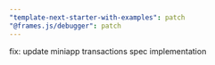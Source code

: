 ```yaml
---
"template-next-starter-with-examples": patch
"@frames.js/debugger": patch
---
```


fix: update miniapp transactions spec implementation
